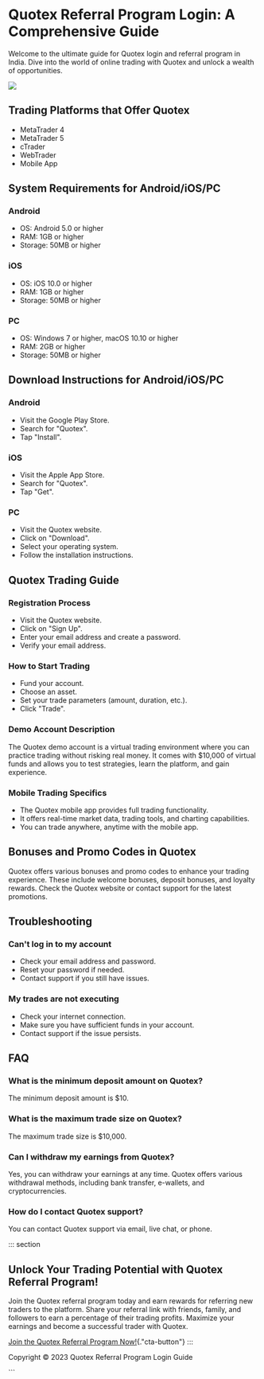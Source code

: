 

# Quotex Referral Program Login: A Comprehensive Guide

Welcome to the ultimate guide for Quotex login and referral program in
India. Dive into the world of online trading with Quotex and unlock a
wealth of opportunities.

[![](https://static.quotex.io/files/3_en/300_250.jpg)](https://traff.sbs/brokerqxlid)




## Trading Platforms that Offer Quotex

-   MetaTrader 4
-   MetaTrader 5
-   cTrader
-   WebTrader
-   Mobile App

## System Requirements for Android/iOS/PC




### Android

-   OS: Android 5.0 or higher
-   RAM: 1GB or higher
-   Storage: 50MB or higher

### iOS

-   OS: iOS 10.0 or higher
-   RAM: 1GB or higher
-   Storage: 50MB or higher

### PC

-   OS: Windows 7 or higher, macOS 10.10 or higher
-   RAM: 2GB or higher
-   Storage: 50MB or higher




## Download Instructions for Android/iOS/PC




### Android

-   Visit the Google Play Store.
-   Search for "Quotex".
-   Tap "Install".

### iOS

-   Visit the Apple App Store.
-   Search for "Quotex".
-   Tap "Get".

### PC

-   Visit the Quotex website.
-   Click on "Download".
-   Select your operating system.
-   Follow the installation instructions.




## Quotex Trading Guide




### Registration Process

-   Visit the Quotex website.
-   Click on "Sign Up".
-   Enter your email address and create a password.
-   Verify your email address.

### How to Start Trading

-   Fund your account.
-   Choose an asset.
-   Set your trade parameters (amount, duration, etc.).
-   Click "Trade".

### Demo Account Description

The Quotex demo account is a virtual trading environment where you can
practice trading without risking real money. It comes with \$10,000 of
virtual funds and allows you to test strategies, learn the platform, and
gain experience.

### Mobile Trading Specifics

-   The Quotex mobile app provides full trading functionality.
-   It offers real-time market data, trading tools, and charting
    capabilities.
-   You can trade anywhere, anytime with the mobile app.




## Bonuses and Promo Codes in Quotex

Quotex offers various bonuses and promo codes to enhance your trading
experience. These include welcome bonuses, deposit bonuses, and loyalty
rewards. Check the Quotex website or contact support for the latest
promotions.

## Troubleshooting




### Can\'t log in to my account

-   Check your email address and password.
-   Reset your password if needed.
-   Contact support if you still have issues.

### My trades are not executing

-   Check your internet connection.
-   Make sure you have sufficient funds in your account.
-   Contact support if the issue persists.




## FAQ




### What is the minimum deposit amount on Quotex?

The minimum deposit amount is \$10.

### What is the maximum trade size on Quotex?

The maximum trade size is \$10,000.

### Can I withdraw my earnings from Quotex?

Yes, you can withdraw your earnings at any time. Quotex offers various
withdrawal methods, including bank transfer, e-wallets, and
cryptocurrencies.

### How do I contact Quotex support?

You can contact Quotex support via email, live chat, or phone.




::: section
## Unlock Your Trading Potential with Quotex Referral Program!

Join the Quotex referral program today and earn rewards for referring
new traders to the platform. Share your referral link with friends,
family, and followers to earn a percentage of their trading profits.
Maximize your earnings and become a successful trader with Quotex.

[Join the Quotex Referral Program
Now!](\%22https://traff.sbs/brokerqxsignup\%22){."cta-button"}
:::

Copyright © 2023 Quotex Referral Program Login Guide

\`\`\`

